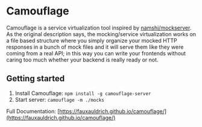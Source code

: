 # Camouflage

Camouflage is a service virtualization tool inspired by [namshi/mockserver](https://github.com/namshi/mockserver). As the original description says, the mocking/service virtualization works on a file based structure where you simply organize your mocked HTTP responses in a bunch of mock files and it will serve them like they were coming from a real API; in this way you can write your frontends without caring too much whether your backend is really ready or not.

## Getting started

1. Install Camouflage: `npm install -g camouflage-server`
2. Start server: `camouflage -m ./mocks`

Full Documentation: [https://fauxauldrich.github.io/camouflage/](https://fauxauldrich.github.io/camouflage/)

